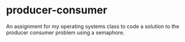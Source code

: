 # producer-consumer
An assignment for my operating systems class to code a solution to the producer consumer problem using a semaphore. 
